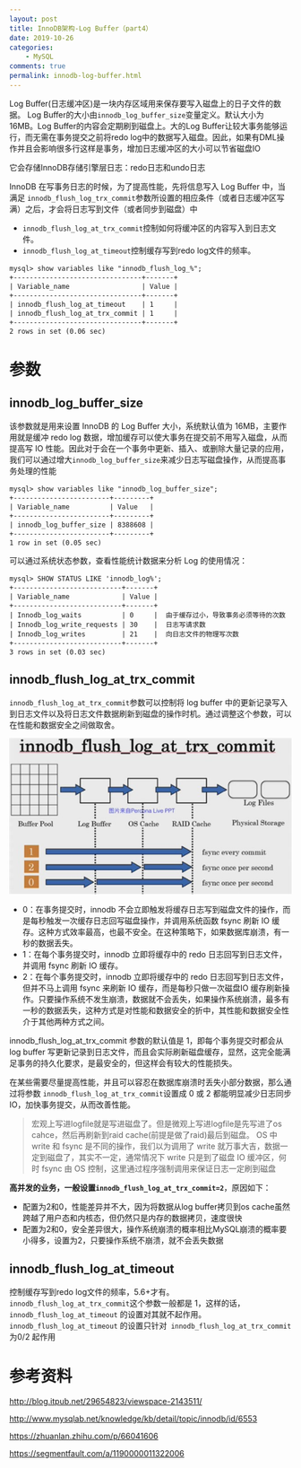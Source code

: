 ```yaml
---
layout: post
title: InnoDB架构-Log Buffer（part4）
date: 2019-10-26
categories:
    - MySQL
comments: true
permalink: innodb-log-buffer.html
---
```


Log Buffer(日志缓冲区)是一块内存区域用来保存要写入磁盘上的日子文件的数据。 Log Buffer的大小由`innodb_log_buffer_size`变量定义。默认大小为16MB。Log Buffer的内容会定期刷到磁盘上。大的Log Buffer让较大事务能够运行，而无需在事务提交之前将redo log中的数据写入磁盘。因此，如果有DML操作并且会影响很多行这样是事务，增加日志缓冲区的大小可以节省磁盘IO

它会存储InnoDB存储引擎层日志：redo日志和undo日志

InnoDB 在写事务日志的时候，为了提高性能，先将信息写入 Log Buffer 中，当满足 `innodb_flush_log_trx_commit`参数所设置的相应条件（或者日志缓冲区写满）之后，才会将日志写到文件（或者同步到磁盘）中

- `innodb_flush_log_at_trx_commit`控制如何将缓冲区的内容写入到日志文件。
- `innodb_flush_log_at_timeout`控制缓存写到redo log文件的频率。

```
mysql> show variables like "innodb_flush_log_%";
+--------------------------------+-------+
| Variable_name                  | Value |
+--------------------------------+-------+
| innodb_flush_log_at_timeout    | 1     |
| innodb_flush_log_at_trx_commit | 1     |
+--------------------------------+-------+
2 rows in set (0.06 sec)
```

# 参数
## innodb_log_buffer_size
该参数就是用来设置 InnoDB 的 Log Buffer 大小，系统默认值为 16MB，主要作用就是缓冲 redo log 数据，增加缓存可以使大事务在提交前不用写入磁盘，从而提高写 IO 性能。因此对于会在一个事务中更新、插入、或删除大量记录的应用，我们可以通过增大`innodb_log_buffer_size`来减少日志写磁盘操作，从而提高事务处理的性能

```
mysql> show variables like "innodb_log_buffer_size";
+------------------------+---------+
| Variable_name          | Value   |
+------------------------+---------+
| innodb_log_buffer_size | 8388608 |
+------------------------+---------+
1 row in set (0.05 sec)
```

可以通过系统状态参数，查看性能统计数据来分析 Log 的使用情况：

```
mysql> SHOW STATUS LIKE 'innodb_log%';
+---------------------------+-------+
| Variable_name             | Value |
+---------------------------+-------+
| Innodb_log_waits          | 0     |  由于缓存过小，导致事务必须等待的次数
| Innodb_log_write_requests | 30    |  日志写请求数
| Innodb_log_writes         | 21    |  向日志文件的物理写次数
+---------------------------+-------+
3 rows in set (0.03 sec)
```

## innodb_flush_log_at_trx_commit

`innodb_flush_log_at_trx_commit`参数可以控制将 log buffer 中的更新记录写入到日志文件以及将日志文件数据刷新到磁盘的操作时机。通过调整这个参数，可以在性能和数据安全之间做取舍。

![](/assets/images/posts/log-buffer/log-buffer-1.png)

- 0：在事务提交时，innodb 不会立即触发将缓存日志写到磁盘文件的操作，而是每秒触发一次缓存日志回写磁盘操作，并调用系统函数 fsync 刷新 IO 缓存。这种方式效率最高，也最不安全。在这种策略下，如果数据库崩溃，有一秒的数据丢失。
- 1：在每个事务提交时，innodb 立即将缓存中的 redo 日志回写到日志文件，并调用 fsync 刷新 IO 缓存。
- 2：在每个事务提交时，innodb 立即将缓存中的 redo 日志回写到日志文件，但并不马上调用 fsync 来刷新 IO 缓存，而是每秒只做一次磁盘IO 缓存刷新操作。只要操作系统不发生崩溃，数据就不会丢失，如果操作系统崩溃，最多有一秒的数据丢失，这种方式是对性能和数据安全的折中，其性能和数据安全性介于其他两种方式之间。

innodb_flush_log_at_trx_commit 参数的默认值是 1，即每个事务提交时都会从 log buffer 写更新记录到日志文件，而且会实际刷新磁盘缓存，显然，这完全能满足事务的持久化要求，是最安全的，但这样会有较大的性能损失。

在某些需要尽量提高性能，并且可以容忍在数据库崩溃时丢失小部分数据，那么通过将参数 `innodb_flush_log_at_trx_commit`设置成 0 或 2 都能明显减少日志同步 IO，加快事务提交，从而改善性能。

> 宏观上写进logfile就是写进磁盘了。但是微观上写进logfile是先写进了os cahce，然后再刷新到raid cache(前提是做了raid)最后到磁盘。 
> OS 中 write 和 fsync 是不同的操作，我们以为调用了 write 就万事大吉，数据一定到磁盘了，其实不一定，通常情况下 write 只是到了磁盘 IO 缓冲区，何时 fsync 由 OS 控制，这里通过程序强制调用来保证日志一定刷到磁盘

**高并发的业务，一般设置`innodb_flush_log_at_trx_commit=2`**，原因如下：
- 配置为2和0，性能差异并不大，因为将数据从log buffer拷贝到os cache虽然跨越了用户态和内核态，但仍然只是内存的数据拷贝，速度很快
- 配置为2和0，安全差异很大，操作系统崩溃的概率相比MySQL崩溃的概率要小得多，设置为2，只要操作系统不崩溃，就不会丢失数据

## innodb_flush_log_at_timeout
控制缓存写到redo log文件的频率，5.6+才有。`innodb_flush_log_at_trx_commit`这个参数一般都是 1，这样的话，`innodb_flush_log_at_timeout` 的设置对其就不起作用。`innodb_flush_log_at_timeout` 的设置只针对` innodb_flush_log_at_trx_commit`为0/2 起作用

# 参考资料

http://blog.itpub.net/29654823/viewspace-2143511/

http://www.mysqlab.net/knowledge/kb/detail/topic/innodb/id/6553

https://zhuanlan.zhihu.com/p/66041606

https://segmentfault.com/a/1190000011322006